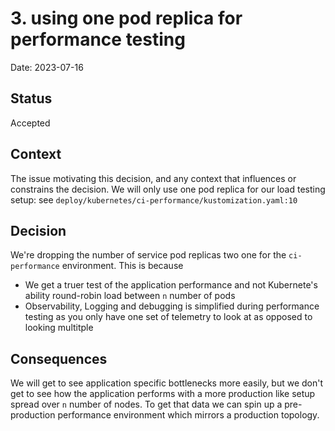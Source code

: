 # 3. using one pod replica for performance testing

Date: 2023-07-16

## Status

Accepted

## Context

The issue motivating this decision, and any context that influences or constrains the decision.
We will only use one pod replica for our load testing setup: see 
`deploy/kubernetes/ci-performance/kustomization.yaml:10`

## Decision

We're dropping the number of service pod replicas two one for the `ci-performance` environment.  This is because
- We get a truer test of the application performance and not Kubernete's ability round-robin load between `n` number of pods
- Observability, Logging and debugging is simplified during performance testing as you only have one set of telemetry to look at as opposed to looking multitple

## Consequences

We will get to see application specific bottlenecks more easily, but we don't get to see how the application performs with a more production like setup spread over `n` number of nodes. To get that data we can spin up a pre-production performance environment which mirrors a production topology.
